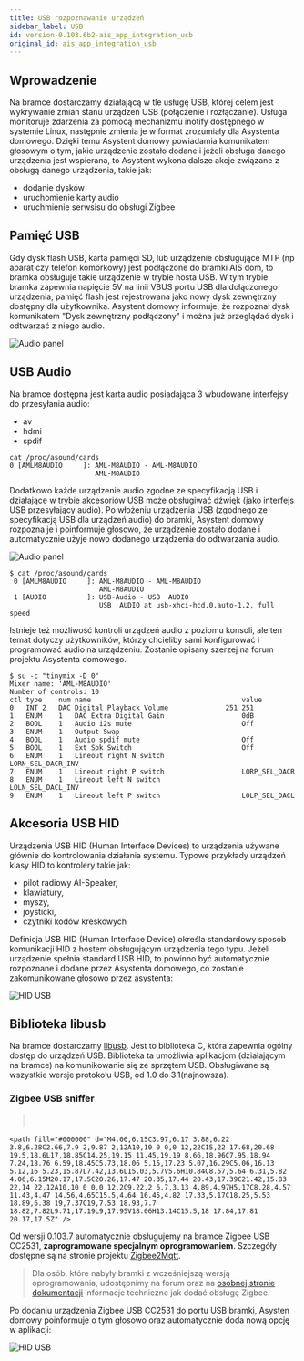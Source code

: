 ```yaml
---
title: USB rozpoznawanie urządzeń
sidebar_label: USB
id: version-0.103.6b2-ais_app_integration_usb
original_id: ais_app_integration_usb
---
```


## Wprowadzenie

Na bramce dostarczamy działającą w tle usługę USB, której celem jest wykrywanie zmian stanu urządzeń USB (połączenie i rozłączanie). Usługa monitoruje zdarzenia za pomocą mechanizmu inotify dostępnego w systemie Linux, następnie zmienia je w format zrozumiały dla Asystenta domowego. Dzięki temu Asystent domowy powiadamia komunikatem głosowym o tym, jakie urządzenie zostało dodane i jeżeli obsługa danego urządzenia jest wspierana, to Asystent wykona dalsze akcje związane z obsługą danego urządzenia, takie jak:
- dodanie dysków
- uruchomienie karty audio
- uruchmienie serwsisu do obsługi Zigbee


## Pamięć USB

Gdy dysk flash USB, karta pamięci SD, lub urządzenie obsługujące MTP (np aparat czy telefon komórkowy) jest podłączone do bramki AIS dom, to bramka obsługuje takie urządzenie w trybie hosta USB.
W tym trybie bramka zapewnia napięcie 5V na linii VBUS portu USB dla dołączonego urządzenia, pamięć flash jest rejestrowana jako nowy dysk zewnętrzny dostępny dla użytkownika.
Asystent domowy informuje, że rozpoznał dysk komunikatem "Dysk zewnętrzny podłączony" i można już przeglądać dysk i odtwarzać z niego audio.

![Audio panel](/AIS-docs/img/en/bramka/usb_integration_drive.png)


## USB Audio

Na bramce dostępna jest karta audio posiadająca 3 wbudowane interfejsy do przesyłania audio:
- av
- hdmi
- spdif

```
cat /proc/asound/cards
0 [AMLM8AUDIO     ]: AML-M8AUDIO - AML-M8AUDIO
                     AML-M8AUDIO
```

Dodatkowo każde urządzenie audio zgodne ze specyfikacją USB i działające w trybie akcesoriów USB może obsługiwać dźwięk (jako interfejs USB przesyłający audio).
Po włożeniu urządzenia USB (zgodnego ze specyfikacją USB dla urządzeń audio) do bramki, Asystent domowy rozpozna je i poinformuje głosowo, że urządzenie zostało dodane i automatycznie użyje nowo dodanego urządzenia do odtwarzania audio.

![Audio panel](/AIS-docs/img/en/bramka/usb_integration_audio.png)

```
$ cat /proc/asound/cards
 0 [AMLM8AUDIO     ]: AML-M8AUDIO - AML-M8AUDIO
                      AML-M8AUDIO
 1 [AUDIO          ]: USB-Audio - USB  AUDIO
                      USB  AUDIO at usb-xhci-hcd.0.auto-1.2, full speed
```

Istnieje też możliwość kontroli urządzeń audio z poziomu konsoli, ale ten temat dotyczy użytkowników, którzy chcieliby sami konfigurować i programować audio na urządzeniu. Zostanie opisany szerzej na forum projektu Asystenta domowego.

```
$ su -c "tinymix -D 0"
Mixer name: 'AML-M8AUDIO'
Number of controls: 10
ctl	type	num	name                                     value
0	INT	2	DAC Digital Playback Volume              251 251
1	ENUM	1	DAC Extra Digital Gain                   0dB
2	BOOL	1	Audio i2s mute                           Off
3	ENUM	1	Output Swap                             
4	BOOL	1	Audio spdif mute                         Off
5	BOOL	1	Ext Spk Switch                           Off
6	ENUM	1	Lineout right N switch                   LORN_SEL_DACR_INV
7	ENUM	1	Lineout right P switch                   LORP_SEL_DACR
8	ENUM	1	Lineout left N switch                    LOLN_SEL_DACL_INV
9	ENUM	1	Lineout left P switch                    LOLP_SEL_DACL
```

## Akcesoria USB HID

Urządzenia USB HID (Human Interface Devices) to urządzenia używane głównie do kontrolowania działania systemu. Typowe przykłady urządzeń klasy HID to kontrolery takie jak:
- pilot radiowy AI-Speaker,
- klawiatury,
- myszy,
- joysticki,
- czytniki kodów kreskowych

Definicja USB HID (Human Interface Device) określa standardowy sposób komunikacji HID z hostem obsługującym urządzenia tego typu.
Jeżeli urządzenie spełnia standard USB HID, to powinno być automatycznie rozpoznane i dodane przez Asystenta domowego, co zostanie zakomunikowane głosowo przez asystenta:

![HID USB](/AIS-docs/img/en/bramka/usb_integration_hid.png)


## Biblioteka libusb

Na bramce dostarczamy [libusb](https://libusb.info/). Jest to biblioteka C, która zapewnia ogólny dostęp do urządzeń USB.
Biblioteka ta umożliwia aplikacjom (działającym na bramce) na komunikowanie się ze sprzętem USB. Obsługiwane są wszystkie wersje protokołu USB, od 1.0 do 3.1(najnowsza).

### Zigbee USB sniffer


> <svg style="width:24px;height:24px" viewBox="0 0 24 24">
    <path fill="#000000" d="M4.06,6.15C3.97,6.17 3.88,6.22 3.8,6.28C2.66,7.9 2,9.87 2,12A10,10 0 0,0 12,22C15,22 17.68,20.68 19.5,18.6L17,18.85C14.25,19.15 11.45,19.19 8.66,18.96C7.95,18.94 7.24,18.76 6.59,18.45C5.73,18.06 5.15,17.23 5.07,16.29C5.06,16.13 5.12,16 5.23,15.87L7.42,13.6L15.03,5.7V5.6H10.84C8.57,5.64 6.31,5.82 4.06,6.15M20.17,17.5C20.26,17.47 20.35,17.44 20.43,17.39C21.42,15.83 22,14 22,12A10,10 0 0,0 12,2C9.22,2 6.7,3.13 4.89,4.97H5.17C8.28,4.57 11.43,4.47 14.56,4.65C15.5,4.64 16.45,4.82 17.33,5.17C18.25,5.53 18.89,6.38 19,7.37C19,7.53 18.93,7.7 18.82,7.82L9.71,17.19L9,17.95V18.06H13.14C15.5,18 17.84,17.81 20.17,17.5Z" />
</svg> Od wersji 0.103.7 automatycznie obsługujemy na bramce Zigbee USB CC2531, **zaprogramowane specjalnym oprogramowaniem**. Szczegóły dostępne są na stronie projektu [Zigbee2Mqtt](https://www.zigbee2mqtt.io/).
> Dla osób, które nabyły bramki z wcześniejszą wersją oprogramowania, udostępnimy na forum oraz na [osobnej stronie dokumentacji](/AIS-docs/docs/en/next/ais_app_integration_zigbee.html) informacje techniczne jak dodać obsługę Zigbee.


Po dodaniu urządzenia Zigbee USB CC2531 do portu USB bramki, Asysten domowy poinformuje o tym głosowo oraz automatycznie doda nową opcję w aplikacji:

![HID USB](/AIS-docs/img/en/bramka/usb_integration_zigbee.png)
